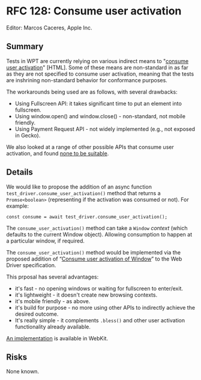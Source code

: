 # RFC 128: Consume user activation 

Editor: Marcos Caceres, Apple Inc.

## Summary 

Tests in WPT are currently relying on various indirect means to "[consume user activation](https://html.spec.whatwg.org/#consume-user-activation)" [HTML].
Some of these means are non-standard in as far as they are not specified to consume user activation, meaning that the tests are inshrining non-standard behavior for conformance purposes.

The workarounds being used are as follows, with several drawbacks:

* Using Fullscreen API: it takes significant time to put an element into fullscreen. 
* Using window.open() and window.close() - non-standard, not mobile friendly. 
* Using Payment Request API - not widely implemented (e.g., not exposed in Gecko). 

We also looked at a range of other possible APIs that consume user activation, and found [none to be suitable](https://github.com/web-platform-tests/wpt/issues/36727#issuecomment-1296349964). 

## Details 

We would like to propose the addition of an async function `test_driver.consume_user_activation()` method that returns a `Promse<boolean>` (representing if the activation was consumed or not). For example: 

```
const consume = await test_driver.consume_user_activation();
```

The `consume_user_activation()` method can take a `Window` <var>context</var> (which defaults to the current Window object). Allowing consumption to happen at a particular window, if required. 

The `consume_user_activation()` method would be implemented via the proposed addition of “[Consume user activation of Window](https://github.com/w3c/webdriver/pull/1695)” to the Web Driver specification.

This prposal has several advantages:
 * it's fast - no opening windows or waiting for fullscreen to enter/exit.  
 * it's lightweight - it doesn't create new browsing contexts.
 * it's mobile friendly - as above.  
 * it's build for purpose - no more using other APIs to indirectly achieve the desired outcome.
 * It's really simple - it complements `.bless()` and other user activation functionality already available.  

[An implementation](https://github.com/WebKit/WebKit/pull/6539) is available in WebKit.  

## Risks

None known. 

